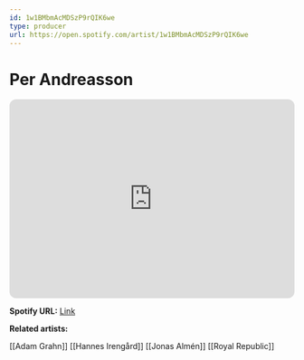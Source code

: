 ```yaml
---
id: 1w1BMbmAcMDSzP9rQIK6we
type: producer
url: https://open.spotify.com/artist/1w1BMbmAcMDSzP9rQIK6we
---
```

# Per Andreasson

<iframe style="border-radius:12px" src="https://open.spotify.com/embed/artist/1w1BMbmAcMDSzP9rQIK6we" width="100%" height="352" frameBorder="0" allowfullscreen="" allow="autoplay; clipboard-write; encrypted-media; fullscreen; picture-in-picture" loading="lazy"></iframe>

**Spotify URL:** [Link](https://open.spotify.com/artist/1w1BMbmAcMDSzP9rQIK6we)

**Related artists:**

[[Adam Grahn]]
[[Hannes Irengård]]
[[Jonas Almén]]
[[Royal Republic]]
